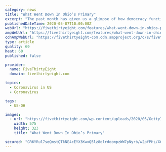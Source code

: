 ```yaml
---
category: news
title: "What Went Down In Ohio’s Primary"
excerpt: "The past month has given us a glimpse of how democracy functions — or doesn’t — in the age of the coronavirus, as the first handful of states have executed"
publishedDateTime: 2020-05-07T10:00:00Z
webUrl: "https://fivethirtyeight.com/features/what-went-down-in-ohios-primary/"
ampWebUrl: "https://fivethirtyeight.com/features/what-went-down-in-ohios-primary/amp/"
cdnAmpWebUrl: "https://fivethirtyeight-com.cdn.ampproject.org/c/s/fivethirtyeight.com/features/what-went-down-in-ohios-primary/amp/"
type: article
quality: 60
heat: 60
published: false

provider:
  name: FiveThirtyEight
  domain: fivethirtyeight.com

topics:
  - Coronavirus in US
  - Coronavirus

tags:
  - US-OH

images:
  - url: "https://fivethirtyeight.com/wp-content/uploads/2020/05/GettyImages-1211232911-16x9-1.jpg?w=575"
    width: 575
    height: 323
    title: "What Went Down In Ohio’s Primary"

secured: "GR6YRul7seQmstQTkNE4cEYX3KwxQ5lz8olrdoompzWW7pNyrb/w2pfPHs/XGgm2HKsE6OR+tgNPpl44n9WGUbzFNHFKo0VFRtZvwb1wyvk+5Cvygiq4RkQUDlhfRSWhPkWDnSTaueSRtIgcBo1iyjiNauPN8U5h4KpLV8q84k6mwVLp+ezMFbchucmVWqQwwP1XAqxzpciVtol611xjnlrHC9WCQB0N6ZRCqu6lHcmTuaoCCa81uIJB6YqtoyZRI3vBckU2SpCAicJHe8bcTraKb+1bnvItYFLMXtWDG2raIYhImyJ5Bb+WQiRfPT9s;gQZYjVMWq3pjeqeXsMZXEQ=="
---
```


